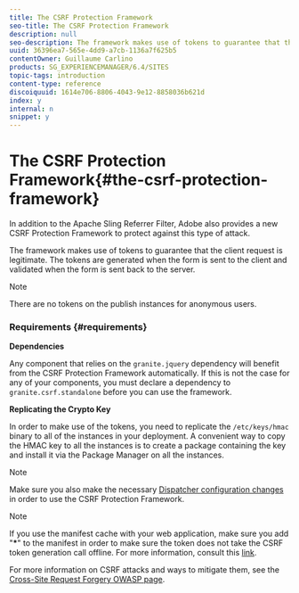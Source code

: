 ```yaml
---
title: The CSRF Protection Framework
seo-title: The CSRF Protection Framework
description: null
seo-description: The framework makes use of tokens to guarantee that the client request is legitimate
uuid: 36396ea7-565e-4dd9-a7cb-1136a7f625b5
contentOwner: Guillaume Carlino
products: SG_EXPERIENCEMANAGER/6.4/SITES
topic-tags: introduction
content-type: reference
discoiquuid: 1614e706-8806-4043-9e12-8858036b621d
index: y
internal: n
snippet: y
---
```


# The CSRF Protection Framework{#the-csrf-protection-framework}

In addition to the Apache Sling Referrer Filter, Adobe also provides a new CSRF Protection Framework to protect against this type of attack.

The framework makes use of tokens to guarantee that the client request is legitimate. The tokens are generated when the form is sent to the client and validated when the form is sent back to the server.

>[!NOTE]
>
>There are no tokens on the publish instances for anonymous users.

### Requirements {#requirements}

**Dependencies**

Any component that relies on the `granite.jquery` dependency will benefit from the CSRF Protection Framework automatically. If this is not the case for any of your components, you must declare a dependency to `granite.csrf.standalone` before you can use the framework.

**Replicating the Crypto Key**

In order to make use of the tokens, you need to replicate the `/etc/keys/hmac` binary to all of the instances in your deployment. A convenient way to copy the HMAC key to all the instances is to create a package containing the key and install it via the Package Manager on all the instances.

<!--
Comment Type: draft

<p>If <a href="../../../sites/administering/using/saml-2-0-authenticationhandler.md">SAML</a> is configured, be sure to exclude the <span class="code">saml </span>node from the package.</p>
<p>Specify the package filter as </p>
<ul>
<li><strong>Root path</strong> : <span class="code">/etc/key</span></li>
<li><strong>Rules</strong> : <span class="code">exclude | /etc/key/saml</span></li>
</ul>
-->

>[!NOTE]
>
>Make sure you also make the necessary [Dispatcher configuration changes](/content/help/en/experience-manager/dispatcher/user-guide) in order to use the CSRF Protection Framework.

<!--
Comment Type: draft

<h4>Whitelisting User Agents</h4>
-->

<!--
Comment Type: draft

<p>You also have the option to whitelist user agents for cases like automation where it might be impractical to embed the CSRF Filter.</p>
<p>All the whitelisted user agents will be considered safe by the CSRF Protection Framework. You can enable whitelisting by following the below procedure:</p>
<ol>
<li>Go to the Web Console at http://&lt;serveraddress:port&gt;/system/console/configMgr</li>
<li>Look for and click the <strong>Adobe Granite CSRF Filter</strong> service.</li>
<li>Add the user agent to the <strong>Safe User Agents</strong> list and click Save.</li>
</ol>
-->

>[!NOTE]
>
>If you use the manifest cache with your web application, make sure you add "**&#42;**" to the manifest in order to make sure the token does not take the CSRF token generation call offline. For more information, consult this [link](http://www.w3.org/TR/offline-webapps/).
>
>For more information on CSRF attacks and ways to mitigate them, see the [Cross-Site Request Forgery OWASP page](https://www.owasp.org/index.php/Cross-Site_Request_Forgery_%28CSRF%29).

